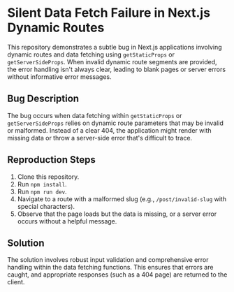 # Silent Data Fetch Failure in Next.js Dynamic Routes

This repository demonstrates a subtle bug in Next.js applications involving dynamic routes and data fetching using `getStaticProps` or `getServerSideProps`. When invalid dynamic route segments are provided, the error handling isn't always clear, leading to blank pages or server errors without informative error messages.

## Bug Description
The bug occurs when data fetching within `getStaticProps` or `getServerSideProps` relies on dynamic route parameters that may be invalid or malformed.  Instead of a clear 404, the application might render with missing data or throw a server-side error that's difficult to trace.

## Reproduction Steps
1. Clone this repository.
2. Run `npm install`.
3. Run `npm run dev`.
4. Navigate to a route with a malformed slug (e.g., `/post/invalid-slug` with special characters).
5. Observe that the page loads but the data is missing, or a server error occurs without a helpful message.

## Solution
The solution involves robust input validation and comprehensive error handling within the data fetching functions. This ensures that errors are caught, and appropriate responses (such as a 404 page) are returned to the client.